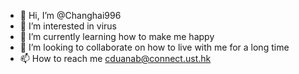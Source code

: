 - 👋 Hi, I’m @Changhai996
- 👀 I’m interested in virus 
- 🌱 I’m currently learning how to make me happy
- 💞️ I’m looking to collaborate on how to live with me for a long time
- 📫 How to reach me cduanab@connect.ust.hk

<!---
Changhai996/Changhai996 is a ✨ special ✨ repository because its `README.md` (this file) appears on your GitHub profile.
You can click the Preview link to take a look at your changes.
--->
